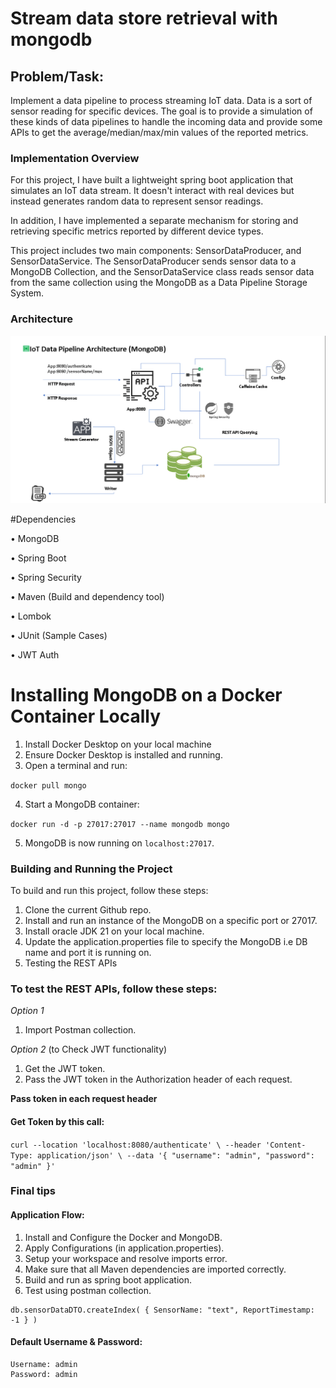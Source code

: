# Stream data store retrieval with mongodb
## **Problem/Task:** 

Implement a data pipeline to process streaming IoT data. Data is a sort of sensor reading for specific devices. The goal is to provide a simulation of these kinds of data pipelines to handle the incoming data and provide some APIs to get the average/median/max/min values of the reported metrics. 


### Implementation Overview

For this project, I have built a lightweight spring boot application that simulates an IoT data stream. It doesn't interact with real devices but instead generates random data to represent sensor readings.

In addition, I have implemented a separate mechanism for storing and retrieving specific metrics reported by different device types.

This project includes two main components: SensorDataProducer, and SensorDataService. 
The SensorDataProducer sends sensor data to a MongoDB Collection, and the SensorDataService class reads sensor data from the same collection using the MongoDB as a Data Pipeline Storage System. 

### Architecture

![image](https://github.com/adahiya31/spring-data-retrival-mongo/blob/main/img.png)

#Dependencies

•	MongoDB

•	Spring Boot

•	Spring Security 

•	Maven (Build and dependency tool)

•	Lombok 

•	JUnit (Sample Cases)

•	JWT Auth

# Installing MongoDB on a Docker Container Locally

1. Install Docker Desktop on your local machine
2. Ensure Docker Desktop is installed and running.
3. Open a terminal and run:

`
docker pull mongo
`

4. Start a MongoDB container:
   
`
docker run -d -p 27017:27017 --name mongodb mongo
`

5.  MongoDB is now running on `localhost:27017`.



### Building and Running the Project

To build and run this project, follow these steps:

1.	Clone the current Github repo.
2.	Install and run an instance of the MongoDB on a specific port or 27017.
3.	Install oracle JDK 21 on your local machine.
4.	Update the application.properties file to specify the MongoDB i.e DB name and port it is  running on.
5.    Testing the REST APIs
      
### To test the REST APIs, follow these steps:

*Option 1*
1. Import Postman collection.

*Option 2*
(to Check JWT functionality)
1.	Get the JWT token.
2.	Pass the JWT token in the Authorization header of each request.
   
 **Pass token in each request header**

#### Get Token by this call:
`
curl --location 'localhost:8080/authenticate' \
--header 'Content-Type: application/json' \
--data '{
    "username": "admin",
    "password": "admin"
}'
`

### Final tips
#### Application Flow:
1. Install and Configure the Docker and MongoDB.
2. Apply Configurations (in application.properties).
3. Setup your workspace and resolve imports error.
4. Make sure that all Maven dependencies are imported correctly.
5. Build and run as spring boot application.
6. Test using postman collection.

```
db.sensorDataDTO.createIndex( { SensorName: "text", ReportTimestamp: -1 } )
```

#### Default Username & Password:

```
Username: admin
Password: admin
```
